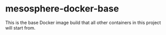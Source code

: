 mesosphere-docker-base
=================
This is the base Docker image build that all other containers in this project will start from.
